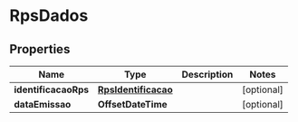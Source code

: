 

# RpsDados


## Properties

| Name | Type | Description | Notes |
|------------ | ------------- | ------------- | -------------|
|**identificacaoRps** | [**RpsIdentificacao**](RpsIdentificacao.md) |  |  [optional] |
|**dataEmissao** | **OffsetDateTime** |  |  [optional] |



